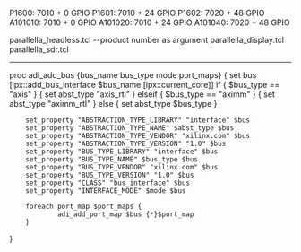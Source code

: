 P1600:   7010 + 0 GPIO
P1601:   7010 + 24 GPIO
P1602:   7020 + 48 GPIO
A101010: 7010 + 0 GPIO
A101020: 7010 + 24 GPIO
A101040: 7020 + 48 GPIO

parallella_headless.tcl --product number as argument
parallella_display.tcl
parallella_sdr.tcl

---
proc adi_add_bus {bus_name bus_type mode port_maps} {
        set bus [ipx::add_bus_interface $bus_name [ipx::current_core]]
        if { $bus_type == "axis" } {
                set abst_type "axis_rtl"
        } elseif { $bus_type == "aximm" } {
                set abst_type "aximm_rtl"
        } else {
                set abst_type $bus_type
        }

        set_property "ABSTRACTION_TYPE_LIBRARY" "interface" $bus
        set_property "ABSTRACTION_TYPE_NAME" $abst_type $bus
        set_property "ABSTRACTION_TYPE_VENDOR" "xilinx.com" $bus
        set_property "ABSTRACTION_TYPE_VERSION" "1.0" $bus
        set_property "BUS_TYPE_LIBRARY" "interface" $bus
        set_property "BUS_TYPE_NAME" $bus_type $bus
        set_property "BUS_TYPE_VENDOR" "xilinx.com" $bus
        set_property "BUS_TYPE_VERSION" "1.0" $bus
        set_property "CLASS" "bus_interface" $bus
        set_property "INTERFACE_MODE" $mode $bus

        foreach port_map $port_maps {
                adi_add_port_map $bus {*}$port_map
        }
}
